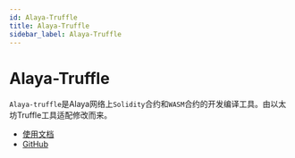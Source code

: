 ```yaml
---
id: Alaya-Truffle
title: Alaya-Truffle
sidebar_label: Alaya-Truffle
---
```

# Alaya-Truffle

`Alaya-truffle`是Alaya网络上`Solidity`合约和`WASM`合约的开发编译工具。由以太坊Truffle工具适配修改而来。
- [使用文档](https://platon-truffle.readthedocs.io/en/alaya/)
- [GitHub](https://github.com/AlayaNetwork/alaya-truffle/)
